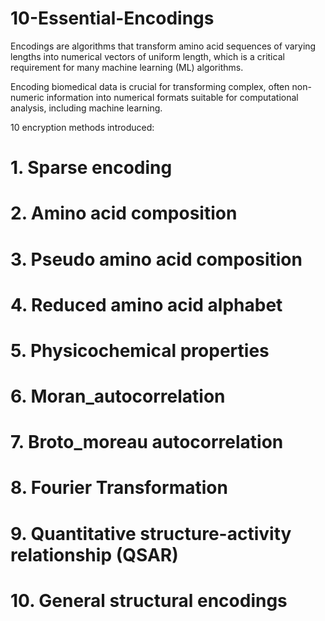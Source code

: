 # 10-Essential-Encodings 

Encodings are algorithms that transform amino acid sequences of varying lengths into numerical vectors of uniform length, which is a critical requirement for many machine learning (ML) algorithms.  

Encoding biomedical data is crucial for transforming complex, often non-numeric information into numerical formats suitable for computational analysis, including machine learning.


10 encryption methods introduced:

# 1. Sparse encoding
# 2. Amino acid composition
# 3. Pseudo amino acid composition
# 4. Reduced amino acid alphabet
# 5. Physicochemical properties
# 6. Moran_autocorrelation
# 7. Broto_moreau autocorrelation 
# 8. Fourier Transformation
# 9. Quantitative structure-activity relationship (QSAR)
# 10. General structural encodings
